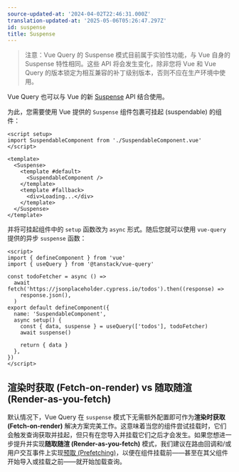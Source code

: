 ```yaml
---
source-updated-at: '2024-04-02T22:46:31.000Z'
translation-updated-at: '2025-05-06T05:26:47.297Z'
id: suspense
title: Suspense
---
```

> 注意：Vue Query 的 Suspense 模式目前属于实验性功能，与 Vue 自身的 Suspense 特性相同。这些 API 将会发生变化，除非您将 Vue 和 Vue Query 的版本锁定为相互兼容的补丁级别版本，否则不应在生产环境中使用。

Vue Query 也可以与 Vue 的新 [Suspense](https://vuejs.org/guide/built-ins/suspense.html) API 结合使用。

为此，您需要使用 Vue 提供的 `Suspense` 组件包裹可挂起 (suspendable) 的组件：

```vue
<script setup>
import SuspendableComponent from './SuspendableComponent.vue'
</script>

<template>
  <Suspense>
    <template #default>
      <SuspendableComponent />
    </template>
    <template #fallback>
      <div>Loading...</div>
    </template>
  </Suspense>
</template>
```

并将可挂起组件中的 `setup` 函数改为 `async` 形式。随后您就可以使用 `vue-query` 提供的异步 `suspense` 函数：

```vue
<script>
import { defineComponent } from 'vue'
import { useQuery } from '@tanstack/vue-query'

const todoFetcher = async () =>
  await fetch('https://jsonplaceholder.cypress.io/todos').then((response) =>
    response.json(),
  )
export default defineComponent({
  name: 'SuspendableComponent',
  async setup() {
    const { data, suspense } = useQuery(['todos'], todoFetcher)
    await suspense()

    return { data }
  },
})
</script>
```

## 渲染时获取 (Fetch-on-render) vs 随取随渲 (Render-as-you-fetch)

默认情况下，Vue Query 在 `suspense` 模式下无需额外配置即可作为**渲染时获取 (Fetch-on-render)** 解决方案完美工作。这意味着当您的组件尝试挂载时，它们会触发查询获取并挂起，但只有在您导入并挂载它们之后才会发生。如果您想进一步提升并实现**随取随渲 (Render-as-you-fetch)** 模式，我们建议在路由回调和/或用户交互事件上实现[预取 (Prefetching)](../prefetching)，以便在组件挂载前——甚至在其父组件开始导入或挂载之前——就开始加载查询。
